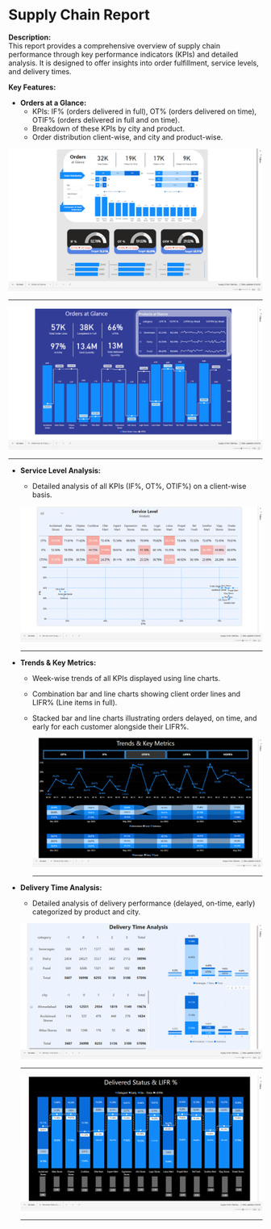 # Supply Chain Report

**Description:**  
This report provides a comprehensive overview of supply chain performance through key performance indicators (KPIs) and detailed analysis. It is designed to offer insights into order fulfillment, service levels, and delivery times.

**Key Features:**

- **Orders at a Glance:**
  - KPIs: IF% (orders delivered in full), OT% (orders delivered on time), OTIF% (orders delivered in full and on time).
  - Breakdown of these KPIs by city and product.
  - Order distribution client-wise, and city and product-wise.
 
![Orders at Glance](images/Orders%20at%20Glance.png)

---

![Orders & Products at Glance](images/Orders%20&%20Products%20at%20Glance.png)

---

- **Service Level Analysis:**
  - Detailed analysis of all KPIs (IF%, OT%, OTIF%) on a client-wise basis.
 
  ![Service level Analysis](images/Service%20level%20Analysis.png)

  ---

- **Trends & Key Metrics:**
  - Week-wise trends of all KPIs displayed using line charts.
  - Combination bar and line charts showing client order lines and LIFR% (Line items in full).
  - Stacked bar and line charts illustrating orders delayed, on time, and early for each customer alongside their LIFR%.
 
    ![Trends & Key Metrics](images/Trends%20&%20Key%20Metrics.png)

    ---

- **Delivery Time Analysis:**
  - Detailed analysis of delivery performance (delayed, on-time, early) categorized by product and city.
 
  ![Delivery Time Analysis](images/Delivery%20Time%20Analysis.png)

  ---

  ![Delivered Status & LIFR Ratio](images/Delivered%20Status%20&%20LIFR%20Ratio.png)

  ---
